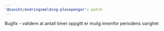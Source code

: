 ```yaml
---
'@navikt/endringsmelding-pleiepenger': patch
---
```


Bugfix - validere at antall timer oppgitt er mulig innenfor periodens varighet
